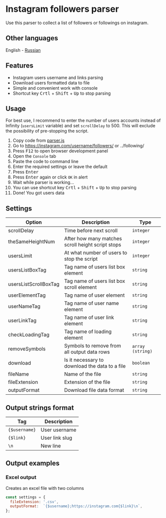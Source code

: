 # Instagram followers parser

Use this parser to collect a list of followers or followings on instagram.

## Other languages

English - [Russian](README-ru.md)

## Features

- Instagram users username and links parsing
- Download users formatted data to file 
- Simple and convenient work with console
- Shortcut key <kbd>Crtl</kbd> + <kbd>Shift</kbd> + <kbd>Up</kbd> to stop parsing

## Usage

For best use, I recommend to enter the number of users accounts instead of Infinity (`usersLimit` variable) and set `scrollDelay` to 500. This will exclude the possibility of pre-stopping the script.

1. Copy code from [parser.js](parser.js)
2. Go to https://instagram.com/username/followers/ or ../following/
3. Press <kbd>F12</kbd> to open browser development panel
4. Open the `Console` tab
5. Paste the code to command line
6. Enter the required settings or leave the default
7. Press <kbd>Enter</kbd>
8. Press <kbd>Enter</kbd> again or click `OK` in alert
9. Wait while parser is working...
10. You can use shortcut key <kbd>Crtl</kbd> + <kbd>Shift</kbd> + <kbd>Up</kbd> to stop parsing
11. Done! You got users data

## Settings

| Option | Description | Type |
| --- | --- | --- |
| scrollDelay | Time before next scroll | `integer` |
| theSameHeightNum | After how many matches scroll height script stops | `integer` |
| usersLimit | At what number of users to stop the script | `integer` |
| usersListBoxTag | Tag name of users list box element | `string` |
| usersListScrollBoxTag | Tag name of users list box scroll element | `string` |
| userElementTag | Tag name of user element | `string` |
| userNameTag | Tag name of user name element | `string` |
| userLinkTag | Tag name of user link element | `string` |
| checkLoadingTag | Tag name of loading element | `string` |
| removeSymbols | Symbols to remove from all output data rows | `array (string)` |
| download | Is it necessary to download the data to a file | `boolean` |
| fileName | Name of the file | `string` |
| fileExtension | Extension of the file | `string` |
| outputFormat | Download file data format | `string` |

## Output strings format

| Tag | Description |
| --- | --- |
| `{$username}` | User username |
| `{$link}` | User link slug |
| `\n` | New line |

## Output examples

### Excel output

Creates an excel file with two columns

```javascript
const settings = {
  fileExtension: '.csv',
  outputFormat:  `{$username};https://instagram.com{$link}\n`,
};
```
